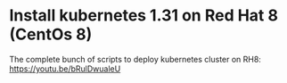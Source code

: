 # Install kubernetes 1.31 on Red Hat 8 (CentOs 8)

The complete bunch of scripts to deploy kubernetes cluster on RH8: https://youtu.be/bRulDwualeU